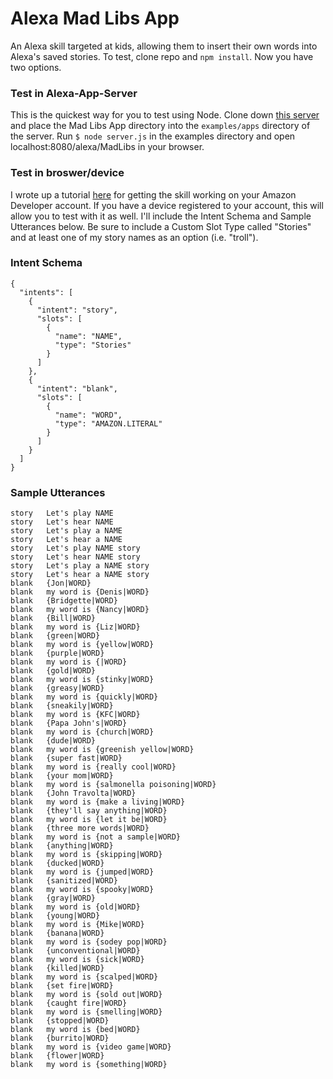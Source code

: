 # Alexa Mad Libs App
An Alexa skill targeted at kids, allowing them to insert their own words into Alexa's saved stories. To test, clone repo and ```npm install```. Now you have two options.

### Test in Alexa-App-Server
This is the quickest way for you to test using Node. Clone down [this server](https://github.com/matt-kruse/alexa-app-server.git) and place the Mad Libs App directory into the ```examples/apps``` directory of the server. Run ```$ node server.js``` in the examples directory and open localhost:8080/alexa/MadLibs in your browser.

### Test in broswer/device
I wrote up a tutorial [here](https://medium.com/@deniswells59/testing-a-custom-alexa-skill-on-your-device-6580ceceedcf#.m7ksaocov) for getting the skill working on your Amazon Developer account. If you have a device registered to your account, this will allow you to test with it as well. I'll include the Intent Schema and Sample Utterances below. Be sure to include a Custom Slot Type called "Stories" and at least one of my story names as an option (i.e. "troll").

### Intent Schema
```
{
  "intents": [
    {
      "intent": "story",
      "slots": [
        {
          "name": "NAME",
          "type": "Stories"
        }
      ]
    },
    {
      "intent": "blank",
      "slots": [
        {
          "name": "WORD",
          "type": "AMAZON.LITERAL"
        }
      ]
    }
  ]
}
```
### Sample Utterances
```
story	Let's play NAME
story	Let's hear NAME
story	Let's play a NAME
story	Let's hear a NAME
story	Let's play NAME story
story	Let's hear NAME story
story	Let's play a NAME story
story	Let's hear a NAME story
blank	{Jon|WORD}
blank	my word is {Denis|WORD}
blank	{Bridgette|WORD}
blank	my word is {Nancy|WORD}
blank	{Bill|WORD}
blank	my word is {Liz|WORD}
blank	{green|WORD}
blank	my word is {yellow|WORD}
blank	{purple|WORD}
blank	my word is {|WORD}
blank	{gold|WORD}
blank	my word is {stinky|WORD}
blank	{greasy|WORD}
blank	my word is {quickly|WORD}
blank	{sneakily|WORD}
blank	my word is {KFC|WORD}
blank	{Papa John's|WORD}
blank	my word is {church|WORD}
blank	{dude|WORD}
blank	my word is {greenish yellow|WORD}
blank	{super fast|WORD}
blank	my word is {really cool|WORD}
blank	{your mom|WORD}
blank	my word is {salmonella poisoning|WORD}
blank	{John Travolta|WORD}
blank	my word is {make a living|WORD}
blank	{they'll say anything|WORD}
blank	my word is {let it be|WORD}
blank	{three more words|WORD}
blank	my word is {not a sample|WORD}
blank	{anything|WORD}
blank	my word is {skipping|WORD}
blank	{ducked|WORD}
blank	my word is {jumped|WORD}
blank	{sanitized|WORD}
blank	my word is {spooky|WORD}
blank	{gray|WORD}
blank	my word is {old|WORD}
blank	{young|WORD}
blank	my word is {Mike|WORD}
blank	{banana|WORD}
blank	my word is {sodey pop|WORD}
blank	{unconventional|WORD}
blank	my word is {sick|WORD}
blank	{killed|WORD}
blank	my word is {scalped|WORD}
blank	{set fire|WORD}
blank	my word is {sold out|WORD}
blank	{caught fire|WORD}
blank	my word is {smelling|WORD}
blank	{stopped|WORD}
blank	my word is {bed|WORD}
blank	{burrito|WORD}
blank	my word is {video game|WORD}
blank	{flower|WORD}
blank	my word is {something|WORD}
```
